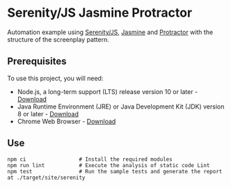 # Serenity/JS Jasmine Protractor

Automation example using [Serenity/JS](https://serenity-js.org), [Jasmine](https://jasmine.github.io/) and [Protractor](https://www.protractortest.org/#/) with the structure of the screenplay pattern.


## Prerequisites

To use this project, you will need:
- Node.js, a long-term support (LTS) release version 10 or later - [Download](https://nodejs.org/en/)
- Java Runtime Environment (JRE) or Java Development Kit (JDK) version 8 or later - [Download](https://adoptopenjdk.net/)
- Chrome Web Browser - [Download](https://www.google.com/intl/es-419/chrome/)

## Use

```
npm ci                 # Install the required modules
npm run lint           # Execute the analysis of static code Lint
npm test               # Run the sample tests and generate the report at ./target/site/serenity
```
